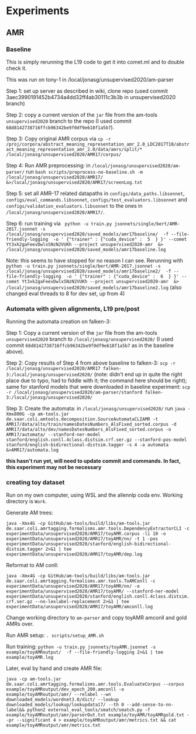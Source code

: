 # Experiments

## AMR

### Baseline

This is simply rerunning the L19 code to get it into comet.ml and to double check it.

This was run on tony-1 in /local/jonasg/unsupervised2020/am-parser

Step 1: set up server as described in wiki, clone repo (used commit 3aec3990191452b4734a4dd32ff4ab30111c3b3b in unsupervised2020 branch)

Step 2: copy a current version of the `jar` file from the am-tools `unsupervised2020` branch to the repo (I used commit `68d8142738716ffcb96342be9f0df9e618f1a5b7`).

Step 3: Copy original AMR corpus via `cp -r /proj/corpora/abstract_meaning_representation_amr_2.0_LDC2017T10/abstract_meaning_representation_amr_2.0/data/amrs/split/* /local/jonasg/unsupervised2020/AMR17/corpus/`

Step 4: Run AMR preprocessing: in `/local/jonasg/unsupervised2020/am-parser/` run `bash scripts/preprocess-no-baseline.sh -m /local/jonasg/unsupervised2020/AMR17/ &>/local/jonasg/unsupervised2020/AMR17/screenLog.txt`

Step 5: set all AMR-17 related datapaths in `configs/data_paths.libsonnet`, `configs/eval_commands.libsonnet`, `configs/test_evaluators.libsonnet` and `configs/validation_evaluators.libsonnet` to the ones in `/local/jonasg/unsupervised2020/AMR17/`.

Step 6: run training via ` python -u train.py jsonnets/single/bert/AMR-2017.jsonnet -s /local/jonasg/unsupervised2020/saved_models/amr17baseline/  -f --file-friendly-logging  -o ' {"trainer" : {"cuda_device" :  5  } }' --comet Yt3xk2gaFeevDwlxSNzN2VUKh --project unsupervised2020-amr  &> /local/jonasg/unsupervised2020/saved_models/amr17baseline.log`

Note: this seems to have stopped for no reason I can see. Rerunning with ` python -u train.py jsonnets/single/bert/AMR-2017.jsonnet -s /local/jonasg/unsupervised2020/saved_models/amr17baseline2/  -f --file-friendly-logging  -o ' {"trainer" : {"cuda_device" :  6  } }' --comet Yt3xk2gaFeevDwlxSNzN2VUKh --project unsupervised2020-amr  &> /local/jonasg/unsupervised2020/saved_models/amr17baseline2.log` (also changed eval threads to 8 for dev set, up from 4)


### Automata with given alignments, L19 pre/post

Running the automata creation on falken-3:

Step 1: Copy a current version of the `jar` file from the am-tools `unsupervised2020` branch to `/local/jonasg/unsupervised2020/` (I used commit `68d8142738716ffcb96342be9f0df9e618f1a5b7` as in the baseline above).

Step 2: Copy results of Step 4 from above baseline to falken-3: `scp -r /local/jonasg/unsupervised2020/AMR17 falken-3:/local/jonasg/unsupervised2020/` (note: didn't end up in quite the right place due to typo, had to fiddle with it; the command here should be right); same for stanford models that were downloaded in baseline experiment: `scp -r /local/jonasg/unsupervised2020/am-parser/stanford falken-3:/local/jonasg/unsupervised2020/`

Step 3: Create the automata: in `/local/jonasg/unsupervised2020/` run `java -Xmx800G -cp am-tools.jar de.saar.coli.amtools.decomposition.SourceAutomataCLIAMR -t AMR17/data/alto/train/namesDatesNumbers_AlsFixed_sorted.corpus -d AMR17/data/alto/dev/namesDatesNumbers_AlsFixed_sorted.corpus -o AMR17/automata/ --stanford-ner-model stanford/english.conll.4class.distsim.crf.ser.gz --stanford-pos-model stanford/english-bidirectional-distsim.tagger -s 4 -a automata &>AMR17/automata.log`

__this hasn't run yet, will need to update commit and commands. In fact, this experiment may not be necessary__

### creating toy dataset

Run on my own computer, using WSL and the allennlp coda env. Working directory is `Work`.

Generate AM trees:

`java -Xmx4G -cp GitHub/am-tools/build/libs/am-tools.jar de.saar.coli.amrtagging.formalisms.amr.tools.DependencyExtractorCLI -c experimentData/unsupervised2020/AMR17/toyAMR.corpus -li 10 -o experimentData/unsupervised2020/AMR17/toyAMR/nn/ -t 1 -pos experimentData/unsupervised2020/stanford/english-bidirectional-distsim.tagger 2>&1 | tee experimentData/unsupervised2020/AMR17/toyAMR/dep.log`

Reformat to AM conll:

`java -Xmx4G -cp GitHub/am-tools/build/libs/am-tools.jar de.saar.coli.amrtagging.formalisms.amr.tools.ToAMConll -c experimentData/unsupervised2020/AMR17/toyAMR/nn/ -o experimentData/unsupervised2020/AMR17/toyAMR/ --stanford-ner-model experimentData/unsupervised2020/stanford/english.conll.4class.distsim.crf.ser.gz --no-lexlabel-replacement 2>&1 | tee experimentData/unsupervised2020/AMR17/toyAMR/amconll.log`

Change working directory to `am-parser` and copy toyAMR amconll and gold AMRs over.

Run AMR setup: `. scripts/setup_AMR.sh`

Run training: `python -u train.py jsonnets/toyAMR.jsonnet -s example/toyAMRoutput/  -f --file-friendly-logging 2>&1 | tee example/toyAMR.log`

Later, eval by hand and create AMR file:

`java -cp am-tools.jar de.saar.coli.amrtagging.formalisms.amr.tools.EvaluateCorpus --corpus example/toyAMRoutput/dev_epoch_200.amconll -o example/toyAMRoutput/amr/ --relabel --wn downloaded_models/wordnet3.0/dict/ --lookup downloaded_models/lookup/lookupdata17/ --th 0 --add-sense-to-nn-label&& python2 external_eval_tools/smatch/smatch.py -f example/toyAMRoutput/amr/parserOut.txt example/toyAMR/toyAMRgold.txt --pr --significant 4 > example/toyAMRoutput/amr/metrics.txt && cat example/toyAMRoutput/amr/metrics.txt`
